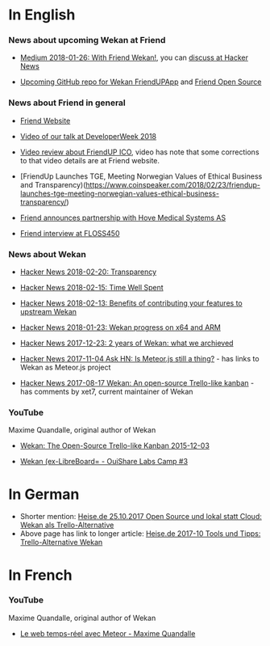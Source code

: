 # In English

### News about upcoming Wekan at Friend

* [Medium 2018-01-26: With Friend Wekan!](https://medium.com/friendupcloud/with-friend-wekan-707af8d04d9f), you can [discuss at Hacker News](https://news.ycombinator.com/item?id=16240639)

* [Upcoming GitHub repo for Wekan FriendUPApp](https://github.com/wekan/FriendUPApp) and [Friend Open Source](https://friendup.cloud/open-source/)

### News about Friend in general

* [Friend Website](https://friendup.cloud)

* [Video of our talk at DeveloperWeek 2018](https://medium.com/friendupcloud/video-of-our-talk-at-developerweek-2018-e9b10246a92f)

* [Video review about FriendUP ICO](https://www.youtube.com/watch?v=LP7r_jrVfXQ), video has note that some corrections to that video details are at Friend website.

* [FriendUp Launches TGE, Meeting Norwegian Values of Ethical Business and Transparency)(https://www.coinspeaker.com/2018/02/23/friendup-launches-tge-meeting-norwegian-values-ethical-business-transparency/)

* [Friend announces partnership with Hove Medical Systems AS](https://friendup.cloud/friend-hove-medical-partnership/)

* [Friend interview at FLOSS450](https://twit.tv/shows/floss-weekly/episodes/450)

### News about Wekan

* [Hacker News 2018-02-20: Transparency](https://news.ycombinator.com/item?id=16421782)

* [Hacker News 2018-02-15: Time Well Spent](https://news.ycombinator.com/item?id=16382544)

* [Hacker News 2018-02-13: Benefits of contributing your features to upstream Wekan](https://news.ycombinator.com/item?id=16366387)

* [Hacker News 2018-01-23: Wekan progress on x64 and ARM](https://news.ycombinator.com/item?id=16209090)

* [Hacker News 2017-12-23: 2 years of Wekan: what we archieved](https://news.ycombinator.com/item?id=15994145)

* [Hacker News 2017-11-04 Ask HN: Is Meteor.js still a thing?](https://news.ycombinator.com/item?id=15624623) - has links to Wekan as Meteor.js project

* [Hacker News 2017-08-17 Wekan: An open-source Trello-like kanban](https://news.ycombinator.com/item?id=15039587) - has comments by xet7, current maintainer of Wekan

### YouTube

Maxime Quandalle, original author of Wekan

* [Wekan: The Open-Source Trello-like Kanban 2015-12-03](https://www.youtube.com/watch?v=N3iMLwCNOro)

* [Wekan (ex-LibreBoard= - OuiShare Labs Camp #3](https://www.youtube.com/watch?v=iTQt8YitlMA)

# In German

* Shorter mention: [Heise.de 25.10.2017 Open Source und lokal statt Cloud: Wekan als Trello-Alternative]( https://www.heise.de/ix/meldung/Open-Source-und-lokal-statt-Cloud-Wekan-als-Trello-Alternative-3871747.html)
* Above page has link to longer article: [Heise.de 2017-10 Tools und Tipps: Trello-Alternative Wekan](https://www.heise.de/ix/heft/Kartendeck-3838575.html)

# In French

### YouTube

Maxime Quandalle, original author of Wekan

* [Le web temps-réel avec Meteor - Maxime Quandalle](https://www.youtube.com/watch?v=ZZfiQXkssH0)